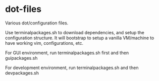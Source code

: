 dot-files
=========

Various dot/configuration files.

Use terminalpackages.sh to download dependencies, and setup the configuration
structure. It will bootstrap to setup a vanilla VM/machine to have working vim,
configurations, etc.

For GUI environment, run terminalpackages.sh first and then guipackages.sh

For development environment, run terminalpackages.sh and then devpackages.sh
